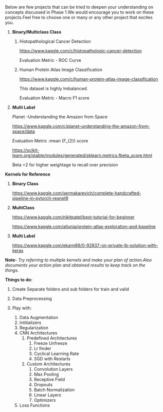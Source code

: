 Below are few projects that can be tried to deepen your understanding on concepts discussed in Phase 1.We would encourage you to work on these projects.Feel free to choose one or many or any other project that excites you.

1. **Binary/Multiclass Class**

   1. Histopathological Cancer Detection

      https://www.kaggle.com/c/histopathologic-cancer-detection

      Evaluation Metric - ROC Curve

   2. Human Protein Atlas Image Classification

      https://www.kaggle.com/c/human-protein-atlas-image-classification

      This dataset is highly Imbalanced.

      Evaluation Metric - Macro F1 score

      

2. **Multi Label**

   Planet -Understanding the Amazon from Space

   https://www.kaggle.com/c/planet-understanding-the-amazon-from-space/data

   Evaluation Metric :mean (F_{2}) score

   https://scikit-learn.org/stable/modules/generated/sklearn.metrics.fbeta_score.html

   Beta =2 for higher weightage to recall over precision





**Kernels for Reference**

1. **Binary Class**

   https://www.kaggle.com/sermakarevich/complete-handcrafted-pipeline-in-pytorch-resnet9

2. **MultiClass**

   https://www.kaggle.com/nikitpatel/best-tutorial-for-beginner

   https://www.kaggle.com/allunia/protein-atlas-exploration-and-baseline

3. **Multi Label**

   https://www.kaggle.com/ekami66/0-92837-on-private-lb-solution-with-keras



**Note**- *Try referring to multiple kernels and make your plan of action.Also documents your action plan and obtained results  to keep track on the things.*



**Things to do:**

1. Create Separate folders and sub folders for train and valid

1. Data Preprocessing

1. Play with:
   1. Data Augmentation
   2. Intitializers
   3. Regularization
   4. CNN Architectures 
      1. Predefined Architectures
         1. Freeze Unfreeze
         2. Lr finder
         3. Cyclical Learning Rate
         4. SGD with Restarts
      2. Custom Architectures
         1. Convolution Layers
         2. Max Pooling
         3. Receptive Field
         4. Dropouts
         5. Batch Normalization
         6. Linear Layers
         7. Optimizers
   5. Loss Functions

